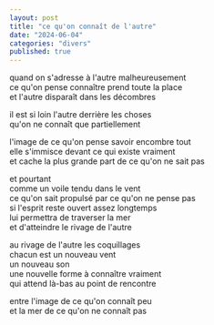 ```yaml
---
layout: post
title: "ce qu'on connaît de l'autre"
date: "2024-06-04"
categories: "divers"
published: true
---
```



quand on s'adresse à l'autre malheureusement  
ce qu'on pense connaître prend toute la place  
et l'autre disparaît dans les décombres  

il est si loin l'autre derrière les choses  
qu'on ne connaît que partiellement  

l'image de ce qu'on pense savoir encombre tout  
elle s'immisce devant ce qui existe vraiment  
et cache la plus grande part de ce qu'on ne sait pas  

et pourtant  
comme un voile tendu dans le vent  
ce qu'on sait propulsé par ce qu'on ne pense pas  
si l'esprit reste ouvert assez longtemps  
lui permettra de traverser la mer  
et d'atteindre le rivage de l'autre  

au rivage de l'autre les coquillages  
chacun est un nouveau vent  
un nouveau son  
une nouvelle forme à connaître vraiment  
qui attend là-bas au point de rencontre  

entre l'image de ce qu'on connaît peu  
et la mer de ce qu'on ne connaît pas  
